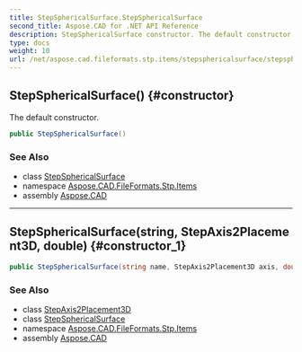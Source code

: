 ```yaml
---
title: StepSphericalSurface.StepSphericalSurface
second_title: Aspose.CAD for .NET API Reference
description: StepSphericalSurface constructor. The default constructor
type: docs
weight: 10
url: /net/aspose.cad.fileformats.stp.items/stepsphericalsurface/stepsphericalsurface/
---
```

## StepSphericalSurface() {#constructor}

The default constructor.

```csharp
public StepSphericalSurface()
```

### See Also

* class [StepSphericalSurface](../)
* namespace [Aspose.CAD.FileFormats.Stp.Items](../../stepsphericalsurface/)
* assembly [Aspose.CAD](../../../)

---

## StepSphericalSurface(string, StepAxis2Placement3D, double) {#constructor_1}

```csharp
public StepSphericalSurface(string name, StepAxis2Placement3D axis, double _radius)
```

### See Also

* class [StepAxis2Placement3D](../../stepaxis2placement3d/)
* class [StepSphericalSurface](../)
* namespace [Aspose.CAD.FileFormats.Stp.Items](../../stepsphericalsurface/)
* assembly [Aspose.CAD](../../../)


